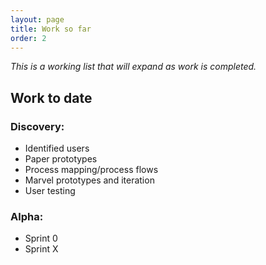 ```yaml
---
layout: page
title: Work so far
order: 2
---
```

*This is a working list that will expand as work is completed.* 

## Work to date

### Discovery:

* Identified users
* Paper prototypes
* Process mapping/process flows 
* Marvel prototypes and iteration
* User testing 

### Alpha:

* Sprint 0
* Sprint X

